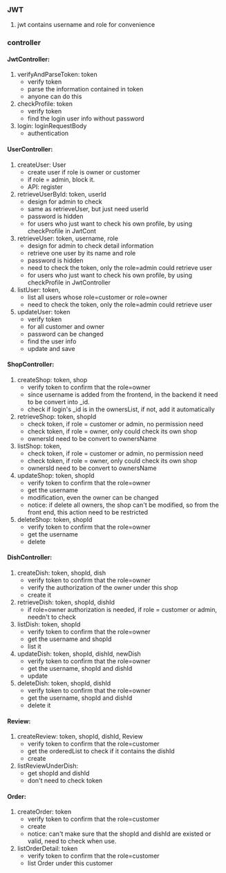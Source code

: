 ### JWT
1. jwt contains username and role for convenience


### controller
#### JwtController:
1. verifyAndParseToken: token
   - verify token
   - parse the information contained in token
   - anyone can do this
2. checkProfile: token
   - verify token
   - find the login user info without password
3. login: loginRequestBody
   - authentication

#### UserController:
1. createUser: User
   - create user if role is owner or customer
   - if role = admin, block it.
   - API: register
2. retrieveUserById: token, userId
   - design for admin to check
   - same as retrieveUser, but just need userId
   - password is hidden
   - for users who just want to check his own profile, by using checkProfile in JwtCont
3. retrieveUser: token, username, role
   - design for admin to check detail information
   - retrieve one user by its name and role
   - password is hidden
   - need to check the token, only the role=admin could retrieve user
   - for users who just want to check his own profile, by using checkProfile in JwtController
4. listUser: token,
   - list all users whose role=customer or role=owner
   - need to check the token, only the role=admin could retrieve user
5. updateUser: token
   - verify token
   - for all customer and owner
   - password can be changed
   - find the user info
   - update and save

#### ShopController:
1. createShop: token, shop
   - verify token to confirm that the role=owner
   - since username is added from the frontend, in the backend it need to be convert into _id.
   - check if login's _id is in the ownersList, if not, add it automatically
2. retrieveShop: token, shopId
   - check token, if role = customer or admin, no permission need
   - check token, if role = owner, only could check its own shop
   - ownersId need to be convert to ownersName
3. listShop: token,
   - check token, if role = customer or admin, no permission need
   - check token, if role = owner, only could check its own shop
   - ownersId need to be convert to ownersName
4. updateShop: token, shopId
   - verify token to confirm that the role=owner
   - get the username
   - modification, even the owner can be changed
   - notice: if delete all owners, the shop can't be modified, so from the front end, this action need to be restricted
5. deleteShop: token, shopId
   - verify token to confirm that the role=owner
   - get the username
   - delete

#### DishController:
1. createDish: token, shopId, dish
   - verify token to confirm that the role=owner
   - verify the authorization of the owner under this shop
   - create it
2. retrieveDish: token, shopId, dishId
   - if role=owner authorization is needed, if role = customer or admin, needn't to check
3. listDish: token, shopId
   - verify token to confirm that the role=owner
   - get the username and shopId
   - list it
4. updateDish: token, shopId, dishId, newDish
   - verify token to confirm that the role=owner
   - get the username, shopId and dishId
   - update
5. deleteDish: token, shopId, dishId
   - verify token to confirm that the role=owner
   - get the username, shopId and dishId
   - delete it

#### Review:
1. createReview: token, shopId, dishId, Review
   - verify token to confirm that the role=customer
   - get the orderedList to check if it contains the dishId
   - create
2. listReviewUnderDish:
   - get shopId and dishId
   - don't need to check token

#### Order:
1. createOrder: token
   - verify token to confirm that the role=customer
   - create
   - notice: can't make sure that the shopId and dishId are existed or valid, need to check when use.
2. listOrderDetail: token
   - verify token to confirm that the role=customer
   - list Order under this customer

